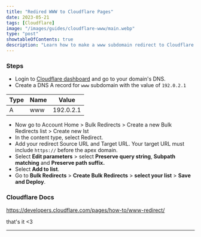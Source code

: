 ```yaml
---
title: "Redired WWW to Cloudflare Pages"
date: 2023-05-21
tags: [Cloudflare]
image: "/images/guides/cloudflare-www/main.webp"
type: "post"
showtableOfContents: true
description: "Learn how to make a www subdomain redirect to Cloudflare pages."
---
```


### Steps
- Login to [Cloudflare dashboard](https://dash.cloudflare.com/) and go to your domain's DNS. 
- Create a DNS A record for `www` subdomain with the value of `192.0.2.1`

| Type            | Name             | Value        |
|-----------------|------------------|--------------|
| A               | www              | 192.0.2.1

- Now go to Account Home > Bulk Redirects > Create a new Bulk Redirects list > Create new lst 
- In the content type, select Redirect.
- Add your redirect Source URL and Target URL. Your target URL must include `https://` before the apex domain.
- Select **Edit parameters** > select **Preserve query string**, **Subpath matching** and **Preserve path suffix.**
- Select **Add to list**.
- Go to **Bulk Redirects** > **Create Bulk Redirects** > **select your list** > **Save and Deploy**.

### Cloudflare Docs
https://developers.cloudflare.com/pages/how-to/www-redirect/

that's it <3

----

  